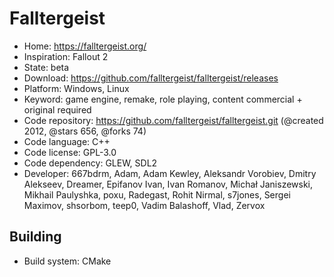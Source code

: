# Falltergeist

- Home: https://falltergeist.org/
- Inspiration: Fallout 2
- State: beta
- Download: https://github.com/falltergeist/falltergeist/releases
- Platform: Windows, Linux
- Keyword: game engine, remake, role playing, content commercial + original required
- Code repository: https://github.com/falltergeist/falltergeist.git (@created 2012, @stars 656, @forks 74)
- Code language: C++
- Code license: GPL-3.0
- Code dependency: GLEW, SDL2
- Developer: 667bdrm, Adam, Adam Kewley, Aleksandr Vorobiev, Dmitry Alekseev, Dreamer, Epifanov Ivan, Ivan Romanov, Michał Janiszewski, Mikhail Paulyshka, poxu, Radegast, Rohit Nirmal, s7jones, Sergei Maximov, shsorbom, teep0, Vadim Balashoff, Vlad, Zervox

## Building

- Build system: CMake
